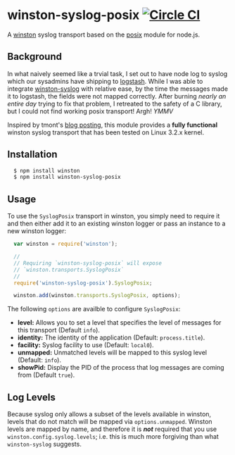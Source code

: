 # winston-syslog-posix [![Circle CI](https://circleci.com/gh/lancespeelmon/winston-syslog-posix.svg?style=svg)](https://circleci.com/gh/lancespeelmon/winston-syslog-posix)

A [winston][0] syslog transport based on the [posix][1] module for node.js.

## Background

In what naively seemed like a trvial task, I set out to have node log to
syslog which our sysadmins have shipping to [logstash][2]. While I was able
to integrate [winston-syslog][3] with relative ease, by the time the messages
made it to logstash, the fields were not mapped correctly. After burning
_nearly an entire day_ trying to fix that problem, I retreated to the safety
of a C library, but I could not find working posix transport! Argh! _YMMV_

Inspired by tmont's [blog posting][4], this module provides a **fully functional**
winston syslog transport that has been tested on Linux 3.2.x kernel.

## Installation

``` bash
  $ npm install winston
  $ npm install winston-syslog-posix
```

## Usage

To use the `SyslogPosix` transport in winston, you simply need to require it and
then either add it to an existing winston logger or pass an instance to a new
winston logger:

``` js
  var winston = require('winston');

  //
  // Requiring `winston-syslog-posix` will expose
  // `winston.transports.SyslogPosix`
  //
  require('winston-syslog-posix').SyslogPosix;

  winston.add(winston.transports.SyslogPosix, options);
```

The following `options` are availble to configure `SyslogPosix`:

* __level:__ Allows you to set a level that specifies the level of messages for this transport (Default `info`).
* __identity:__ The identity of the application (Default: `process.title`).
* __facility:__ Syslog facility to use (Default: `local0`).
* __unmapped:__ Unmatched levels will be mapped to this syslog level (Default: `info`).
* __showPid:__ Display the PID of the process that log messages are coming from (Default `true`).

## Log Levels

Because syslog only allows a subset of the levels available in winston, levels
that do not match will be mapped via `options.unmapped`.
Winston levels are mapped by name, and therefore it is _**not**_ required that
you use `winston.config.syslog.levels`; i.e. this is much more forgiving than
what `winston-syslog` suggests.

[0]: https://www.npmjs.com/package/winston
[1]: https://www.npmjs.com/package/posix
[2]: http://logstash.net
[3]: https://github.com/winstonjs/winston-syslog
[4]: http://tmont.com/blargh/2013/12/writing-to-the-syslog-with-winston
